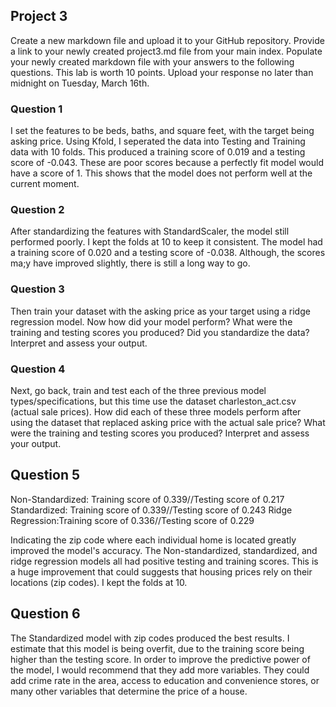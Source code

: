 ## Project 3

Create a new markdown file and upload it to your GitHub repository. Provide a link to your newly created project3.md file from your main index. Populate your newly created markdown file with your answers to the following questions. This lab is worth 10 points. Upload your response no later than midnight on Tuesday, March 16th.

### Question 1

I set the features to be beds, baths, and square feet, with the target being asking price. Using Kfold, I seperated the data into Testing and Training data with 10 folds. This produced a training score of 0.019 and a testing score of -0.043. These are poor scores because a perfectly fit model would have a score of 1. This shows that the model does not perform well at the current moment.

### Question 2
After standardizing the features with StandardScaler, the model still performed poorly. I kept the folds at 10 to keep it consistent. The model had a training score of 0.020 and a testing score of -0.038. Although, the scores ma;y have improved slightly, there is still a long way to go.

### Question 3
Then train your dataset with the asking price as your target using a ridge regression model. Now how did your model perform? What were the training and testing scores you produced? Did you standardize the data? Interpret and assess your output.


### Question 4
Next, go back, train and test each of the three previous model types/specifications, but this time use the dataset charleston_act.csv (actual sale prices). How did each of these three models perform after using the dataset that replaced asking price with the actual sale price? What were the training and testing scores you produced? Interpret and assess your output.

## Question 5

Non-Standardized: Training score of 0.339//Testing score of 0.217
Standardized: Training score of 0.339//Testing score of 0.243
Ridge Regression:Training score of 0.336//Testing score of 0.229

Indicating the zip code where each individual home is located greatly improved the model's accuracy. The Non-standardized, standardized, and ridge regression models all had positive testing and training scores. This is a huge improvement that could suggests that housing prices rely on their locations (zip codes). I kept the folds at 10.


## Question 6
The Standardized model with zip codes produced the best results. I estimate that this model is being overfit, due to the training score being higher than the testing score. In order to improve the predictive power of the model, I would recommend that they add more variables. They could add crime rate in the area, access to education and convenience stores, or many other variables that determine the price of a house.
